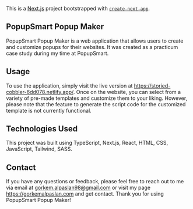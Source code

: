 This is a [Next.js](https://nextjs.org/) project bootstrapped with [`create-next-app`](https://github.com/vercel/next.js/tree/canary/packages/create-next-app).

## PopupSmart Popup Maker

PopupSmart Popup Maker is a web application that allows users to create and customize popups for their websites. It was created as a practicum case study during my time at PopupSmart.

## Usage

To use the application, simply visit the live version at https://storied-cobbler-6dd078.netlify.app/. Once on the website, you can select from a variety of pre-made templates and customize them to your liking. However, please note that the feature to generate the script code for the customized template is not currently functional.

## Technologies Used

This project was built using TypeScript, Next.js, React, HTML, CSS, JavaScript, Tailwind, SASS.

## Contact

If you have any questions or feedback, please feel free to reach out to me via email at gorkem.alpaslan98@gmail.com or visit my page https://gorkemalpaslan.com and get contact. Thank you for using PopupSmart Popup Maker!

